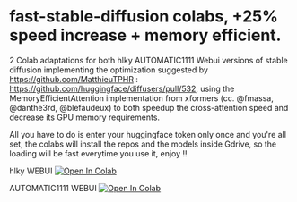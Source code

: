 # fast-stable-diffusion colabs, +25% speed increase + memory efficient.
2 Colab adaptations for both hlky AUTOMATIC1111 Webui versions of stable diffusion implementing the optimization suggested by https://github.com/MatthieuTPHR : https://github.com/huggingface/diffusers/pull/532, using 
the MemoryEfficientAttention implementation from xformers (cc. @fmassa, @danthe3rd, @blefaudeux) to both speedup the cross-attention speed and decrease its GPU memory requirements.

All you have to do is enter your huggingface token only once and you're all set, the colabs will install the repos and the models inside Gdrive, so the loading will be fast everytime you use it, enjoy !!

hlky WEBUI
[![Open In Colab](https://colab.research.google.com/assets/colab-badge.svg)](https://colab.research.google.com/github/TheLastBen/fast-stable-diffusion/blob/main/fast_stable_diffusion_hlky.ipynb)

AUTOMATIC1111 WEBUI
[![Open In Colab](https://colab.research.google.com/assets/colab-badge.svg)](https://colab.research.google.com/github/TheLastBen/fast-stable-diffusion/blob/main/fast_stable_diffusion_AUTOMATIC1111.ipynb)

